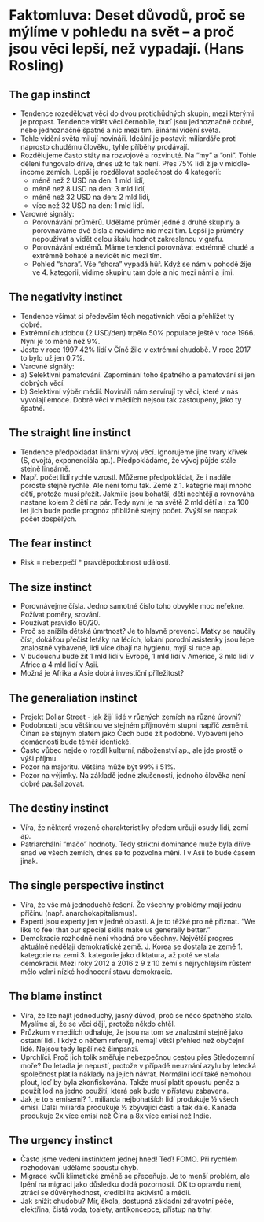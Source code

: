# Faktomluva: Deset důvodů, proč se mýlíme v pohledu na svět – a proč jsou věci lepší, než vypadají. (Hans Rosling)
## The gap instinct
* Tendence rozedělovat věci do dvou protichůdných skupin, mezi kterými je propast. Tendence vidět věci černobíle, buď jsou jednoznačně dobré, nebo jednoznačně špatné a nic mezi tím. Binární vidění světa.
* Tohle vidění světa milují novináři. Ideální je postavit miliardáře proti naprosto chudému člověku, tyhle příběhy prodávají. 
* Rozdělujeme často státy na rozvojové a rozvinuté. Na “my” a “oni”. Tohle dělení fungovalo dříve, dnes už to tak není. Přes 75% lidí žije v middle-income zemích. Lepší je rozdělovat společnost do 4 kategorií:
  * méně než 2 USD na den: 1 mld lidí, 
  * méně než 8 USD na den: 3 mld lidí,
  * méně než 32 USD na den: 2 mld lidí,
  * více než 32 USD na den: 1 mld lidí.
* Varovné signály:
  * Porovnávání průměrů. Uděláme průměr jedné a druhé skupiny a porovnáváme dvě čísla a nevidíme nic mezi tím. Lepší je průměry nepoužívat a vidět celou škálu hodnot zakreslenou v grafu.
  * Porovnávání extrémů. Máme tendenci porovnávat extrémně chudé a extrémně bohaté a nevidět nic mezi tím.
  * Pohled “shora”. Vše “shora” vypadá hůř. Když se nám v pohodě žije ve 4. kategorii, vidíme skupinu tam dole a nic mezi námi a jimi.
## The negativity instinct
* Tendence všímat si především těch negativních věci a přehlížet ty dobré.
* Extrémní chudobou (2 USD/den) trpělo 50% populace ještě v roce 1966. Nyní je to méně než 9%.
* Jeste v roce 1997 42% lidí v Číně žilo v extrémní chudobě. V roce 2017 to bylo už jen 0,7%.
* Varovné signály: 
* a) Selektivní pamatování. Zapomínání toho špatného a pamatování si jen dobrých věcí.
* b) Selektivní výběr médií. Novináři nám servírují ty věci, které v nás vyvolají emoce. Dobré věci v médiích nejsou tak zastoupeny, jako ty špatné. 
## The straight line instinct
* Tendence předpokládat linární vývoj věcí. Ignorujeme jine tvary křivek (S, dvojtá, exponenciála ap.). Předpokládáme, že vývoj půjde stále stejně lineárně.
* Např. počet lidí rychle vzrostl. Můžeme předpokládat, že i nadále poroste stejně rychle. Ale není tomu tak. Země z 1. kategrie mají mnoho dětí, protože musí přežít. Jakmile jsou bohatší, děti nechtějí a rovnováha nastane kolem 2 dětí na pár. Tedy nyní je na světě 2 mld dětí a i za 100 let jich bude podle prognóz přibližně stejný počet. Zvýší se naopak počet dospělých.
## The fear instinct
* Risk = nebezpečí * pravděpodobnost události.
## The size instinct
* Porovnávejme čísla. Jedno samotné číslo toho obvykle moc neřekne. Požívat poměry, srování.
* Používat pravidlo 80/20.
* Proč se snížila dětská úmrtnost? Je to hlavně prevencí. Matky se naučily číst, dokážou přečíst letáky na lécích, lokání porodní asistenky jsou lépe znalostně vybavené, lidi více dbají na hygienu, myjí si ruce ap.
* V budoucnu bude žít 1 mld lidí v Evropě, 1 mld lidí v Americe, 3 mld lidí v Africe a 4 mld lidí v Asii. 
* Možná je Afrika a Asie dobrá investiční příležitost?
## The generaliation instinct
* Projekt Dollar Street - jak žijí lidé v různých zemích na různé úrovni?
* Podobnosti jsou většinou ve stejném příjmovém stupni napříč zeměmi. Číňan se stejným platem jako Čech bude žít podobně. Vybavení jeho domácnosti bude téměř identické.
* Často vůbec nejde o rozdíl kulturní, náboženství ap., ale jde prostě o výši příjmu.
* Pozor na majoritu. Většina může být 99% i 51%. 
* Pozor na výjimky. Na základě jedné zkušenosti, jednoho člověka není dobré paušalizovat.
## The destiny instinct
* Víra, že některé vrozené charakteristiky předem určují osudy lidí, zemí ap.
* Patriarchální “mačo” hodnoty. Tedy striktní dominance muže byla dříve snad ve všech zemích, dnes se to pozvolna mění. I v Asii to bude časem jinak.
## The single perspective instinct
* Víra, že vše má jednoduché řešení. Že všechny problémy mají jednu příčinu (např. anarchokapitalismus).
* Experti jsou experty jen v jedné oblasti. A je to těžké pro ně přiznat. “We like to feel that our special skills make us generally better.”
* Demokracie rozhodně není vhodná pro všechny. Největší progres aktuálně nedělají demokratické země. J. Korea se dostala ze země 1. kategorie na zemi 3. kategorie jako diktatura, až poté se stala demokracií. Mezi roky 2012 a 2016 z 9 z 10 zemí s nejrychlejším růstem mělo velmi nízké hodnocení stavu demokracie.
## The blame instinct
* Víra, že lze najít jednoduchý, jasný důvod, proč se něco špatného stalo. Myslíme si, že se věci dějí, protože někdo chtěl.
* Průzkum v mediích odhaluje, že jsou na tom se znalostmi stejně jako ostatní lidi. I když o něčem referují, nemají větší přehled než obyčejní lidé. Nejsou tedy lepší než šimpanzi.
* Uprchlíci. Proč jich tolik směřuje nebezpečnou cestou přes Středozemní moře? Do letadla je nepustí, protože v případě neuznání azylu by letecká společnost platila náklady na jejich návrat. Normální lodí také nemohou plout, loď by byla zkonfiskována. Takže musí platit spoustu peněz a použít loď na jedno použití, která pak bude v přístavu zabavena.
* Jak je to s emisemi? 1. miliarda nejbohatších lidí produkuje ½ všech emisí. Další miliarda produkuje ½ zbývající části a tak dále. Kanada produkuje 2x více emisí než Čína a 8x více emisí než Indie.
## The urgency instinct
* Často jsme vedeni instinktem jednej hned! Teď! FOMO. Při rychlém rozhodování uděláme spoustu chyb.
* Migrace kvůli klimatické změně se přeceňuje. Je to menší problém, ale lpění na migraci jako důsledku dodá pozornosti. OK to opravdu není, ztrácí se důvěryhodnost, kredibilita aktivistů a médií.
* Jak snížit chudobu? Mír, škola, dostupná základní zdravotní péče, elektřina, čistá voda, toalety, antikoncepce, přístup na trhy.
